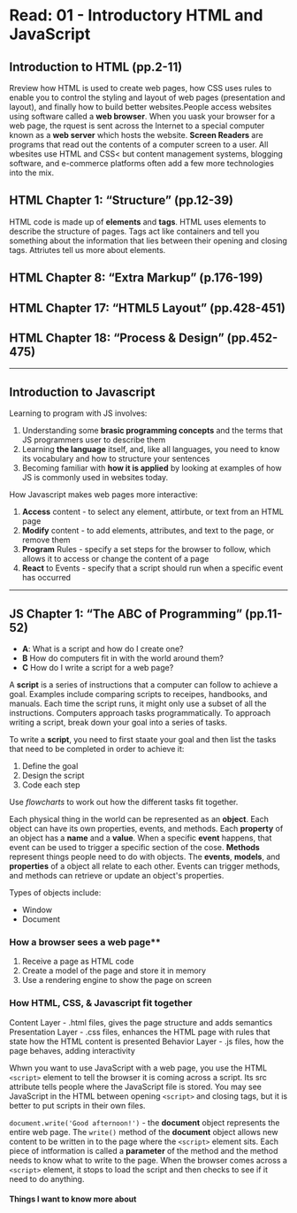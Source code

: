 # Read: 01 - Introductory HTML and JavaScript

## Introduction to HTML (pp.2-11)

Rreview how HTML is used to create web pages, how CSS uses rules to enable you to control the styling and layout of web pages (presentation and layout), and finally how to build better websites.People access websites using software called a **web browser**. When you uask your browser for a web page, the rquest is sent across the Internet to a special computer known as a **web server** which hosts the website. **Screen Readers** are programs that read out the contents of a computer screen to a user. All wbesites use HTML and CSS< but content management systems, blogging software, and e-commerce platforms often add a few more technologies into the mix.

## HTML Chapter 1: “Structure” (pp.12-39)

HTML code is made up of **elements** and **tags**. HTML uses elements to describe the structure of pages. Tags act like containers and tell you something about the information that lies between their opening and closing tags. Attriutes tell us more about elements.

## HTML Chapter 8: “Extra Markup” (p.176-199)

## HTML Chapter 17: “HTML5 Layout” (pp.428-451)

## HTML Chapter 18: “Process & Design” (pp.452-475)

---

## Introduction to Javascript

Learning to program with JS involves:

1. Understanding some **brasic programming concepts** and the terms that JS programmers user to describe them
2. Learning **the language** itself, and, like all languages, you need to know its vocabulary and how to structure your sentences
3. Becoming familiar with **how it is applied** by looking at examples of how JS is commonly used in websites today.

How Javascript makes web pages more interactive:

1. **Access** content - to select any element, attirbute, or text from an HTML page
2. **Modify** content - to add elements, attributes, and text to the page, or remove them
3. **Program** Rules - specify a set steps for the browser to follow, which allows it to access or change the content of a page
4. **React** to Events - specify that a script should run when a specific event has occurred

---

## JS Chapter 1: “The ABC of Programming” (pp.11-52)

- **A**: What is a script and how do I create one?
- **B** How do computers fit in with the world around them?
- **C** How do I write a script for a web page?

A **script** is a series of instructions that a computer can follow to achieve a goal. Examples include comparing scripts to receipes, handbooks, and manuals. Each time the script runs, it might only use a subset of all the instructions. Computers approach tasks programmatically. To approach writing a script, break down your goal into a series of tasks.

To write a **script**, you need to first staate your goal and then list the tasks that need to be completed in order to achieve it:

1. Define the goal
2. Design the script
3. Code each step

Use *flowcharts* to work out how the different tasks fit together.

Each physical thing in the world can be represented as an **object**. Each object can have its own properties, events, and methods. Each **property** of an object has a **name** and a **value**. When a specific **event** happens, that event can be used to trigger a specific section of the cose. **Methods** represent things people need to do with objects. The **events**, **models**, and **properties** of a object all relate to each other. Events can trigger methods, and methods can retrieve or update an object's properties.

Types of objects include:

- Window
- Document

### How a browser sees a web page**

1. Receive a page as HTML code
2. Create a model of the page and store it in memory
3. Use a rendering engine to show the page on screen

### How HTML, CSS, & Javascript fit together

Content Layer - .html files, gives the page structure and adds semantics
Presentation Layer - .css files, enhances the HTML page with rules that state how the HTML content is presented
Behavior Layer - .js files, how the page behaves, adding interactivity

Whwn you want to use JavaScript with a web page, you use the HTML `<script>` element to tell the browser it is coming across a script. Its src attribute tells people where the JavaScript file is stored. You may see JavaScript in the HTML between opening `<script>` and closing tags, but it is better to put scripts in their own files.

`document.write('Good afternoon!')` - the **document** object represents the entire web page. The `write()` method of the **document** object allows new content to be written in to the page where the `<script>` element sits. Each piece of intformation is called a **parameter** of the method and the method needs to know what to write to the page. When the browser comes across a `<script>` element, it stops to load the script and then checks to see if it need to do anything.

#### Things I want to know more about
